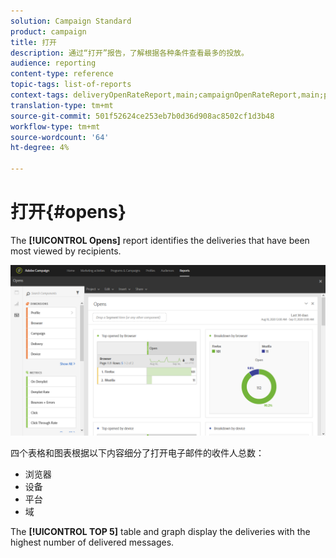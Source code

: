 ```yaml
---
solution: Campaign Standard
product: campaign
title: 打开
description: 通过“打开”报告，了解根据各种条件查看最多的投放。
audience: reporting
content-type: reference
topic-tags: list-of-reports
context-tags: deliveryOpenRateReport,main;campaignOpenRateReport,main;programOpenRateReport,main
translation-type: tm+mt
source-git-commit: 501f52624ce253eb7b0d36d908ac8502cf1d3b48
workflow-type: tm+mt
source-wordcount: '64'
ht-degree: 4%

---
```



# 打开{#opens}

The **[!UICONTROL Opens]** report identifies the deliveries that have been most viewed by recipients.

![](assets/delivery_reports_opens.png)

四个表格和图表根据以下内容细分了打开电子邮件的收件人总数：

* 浏览器
* 设备
* 平台
* 域

The **[!UICONTROL TOP 5]** table and graph display the deliveries with the highest number of delivered messages.
